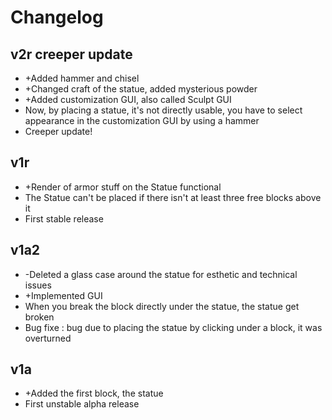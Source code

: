 # Changelog

## v2r creeper update

* +Added hammer and chisel
* +Changed craft of the statue, added mysterious powder
* +Added customization GUI, also called Sculpt GUI
* Now, by placing a statue, it's not directly usable, you have to select appearance in the customization GUI by using a hammer
* Creeper update!

## v1r

* +Render of armor stuff on the Statue functional
* The Statue can't be placed if there isn't at least three free blocks above it
* First stable release

## v1a2

* -Deleted a glass case around the statue for esthetic and technical issues
* +Implemented GUI
* When you break the block directly under the statue, the statue get broken
* Bug fixe : bug due to placing the statue by clicking under a block, it was overturned

## v1a

* +Added the first block, the statue
* First unstable alpha release

